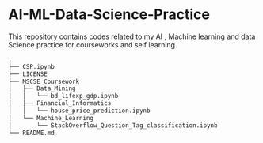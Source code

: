 # AI-ML-Data-Science-Practice
This repository contains codes related to my AI , Machine learning and data Science practice for courseworks and self learning.

``` bash
.
├── CSP.ipynb
├── LICENSE
├── MSCSE_Coursework
│   ├── Data_Mining
│   │   └── bd_lifexp_gdp.ipynb
│   ├── Financial_Informatics
│   │   └── house_price_prediction.ipynb
│   └── Machine_Learning
│       └── StackOverflow_Question_Tag_classification.ipynb
└── README.md
```